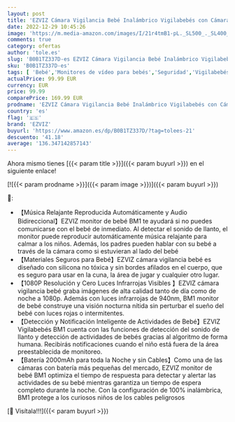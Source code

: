 ```yaml
---
layout: post
title: 'EZVIZ Cámara Vigilancia Bebé Inalámbrico Vigilabebés con Cámara Monitor WiFi con Batería 2000mAh  Detección de Llanto y Actividad de Bebé  Audio Bidireccional  Vision Nocturna Compatible con Alexa BM1'
date: 2022-12-29 10:45:26
image: 'https://m.media-amazon.com/images/I/21r4tmB1-pL._SL500_._SL400_.jpg'
comments: true
category: ofertas
author: 'tole.es'
slug: 'B0B1TZ337D-es EZVIZ Cámara Vigilancia Bebé Inalámbrico Vigilabebés con...'
sku: 'B0B1TZ337D-es'
tags: [ 'Bebé','Monitores de vídeo para bebés','Seguridad','Vigilabebés','alexa','ezviz','🇪🇸', ]
actualPrice: 99.99 EUR
currency: EUR
price: 99.99
comparePrice: 169.99 EUR
prodname: 'EZVIZ Cámara Vigilancia Bebé Inalámbrico Vigilabebés con Cámara Monitor WiFi con Batería 2000mAh  Detección de Llanto y Actividad de Bebé  Audio Bidireccional  Vision Nocturna Compatible con Alexa BM1'
country: 'es'
flag: '🇪🇸'
brand: 'EZVIZ'
buyurl: 'https://www.amazon.es/dp/B0B1TZ337D/?tag=tolees-21'
descuento: '41.18'
average: '136.347142857143'
---
```


Ahora mismo tienes [{{< param title >}}]({{< param buyurl >}}) en el siguiente enlace!

[![{{< param prodname >}}]({{< param image >}})]({{< param buyurl >}})

🔎:

- 【Música Relajante Reproducida Automáticamente y Audio Bidireccional】EZVIZ monitor de bebé BM1 te ayudará si no puedes comunicarse con el bebé de inmediato. Al detectar el sonido de llanto, el monitor puede reproducir automáticamente música relajante para calmar a los niños. Además, los padres pueden hablar con su bebé a través de la cámara como si estuvieran al lado del bebé
- 【Materiales Seguros para Bebé】EZVIZ cámara vigilancia bebé es diseñado con silicona no tóxica y sin bordes afilados en el cuerpo, que es seguro para usar en la cuna, la área de jugar y cualquier otro lugar.
- 【1080P Resolución y Cero Luces Infrarrojas Visibles 】EZVIZ cámara vigilancia bebé graba imágenes de alta calidad tanto de día como de noche a 1080p. Además con luces infrarrojas de 940nm, BM1 monitor de bebé construye una visión nocturna nítida sin perturbar el sueño del bebé con luces rojas o intermitentes.
- 【Detección y Notificación Inteligente de Actividades de Bebé】EZVIZ Vigilabebés BM1 cuenta con las funciones de detección del sonido de llanto y detección de actividades de bebés gracias al algoritmo de forma humana. Recibirás notificaciones cuando el niño está fuera de la área preestablecida de monitoreo.
- 【Batería 2000mAh para toda la Noche y sin Cables】Como una de las cámaras con batería más pequeñas del mercado, EZVIZ monitor de bebé BM1 optimiza el tiempo de respuesta para detectar y alertar las actividades de su bebé mientras garantiza un tiempo de espera completo durante la noche. Con la configuración de 100% inalámbrica, BM1 protege a los curiosos niños de los cables peligrosos

[🛒 Visítala!!!]({{< param buyurl >}})

